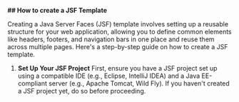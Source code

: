 **## How to create a JSF Template**

Creating a Java Server Faces (JSF) template involves setting up a reusable structure for your web application, allowing you to define common elements like headers, footers, and navigation bars in one place and reuse them across multiple pages. Here's a step-by-step guide on how to create a JSF template.

1. **Set Up Your JSF Project**
First, ensure you have a JSF project set up using a compatible IDE (e.g., Eclipse, IntelliJ IDEA) and a Java EE-compliant server (e.g., Apache Tomcat, Wild Fly). If you haven't created a JSF project yet, do so before proceeding.


